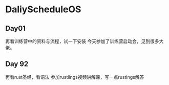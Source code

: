 # DaliyScheduleOS

## Day01
再看训练营中的资料与流程，试一下安装
今天参加了训练营启动会，见到很多大佬。

## Day 92
再看rust圣经，看语法
参加rustlings视频讲解课，写一点rustings解答

